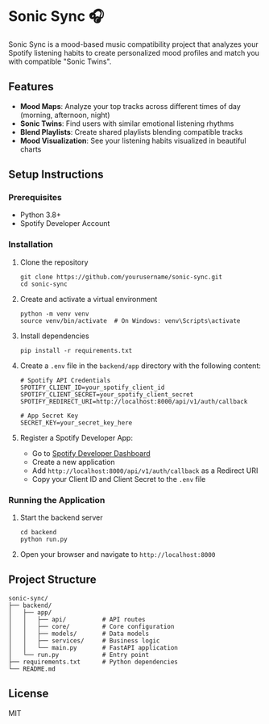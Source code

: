 # Sonic Sync 🎧

Sonic Sync is a mood-based music compatibility project that analyzes your Spotify listening habits to create personalized mood profiles and match you with compatible "Sonic Twins".

## Features

- **Mood Maps**: Analyze your top tracks across different times of day (morning, afternoon, night)
- **Sonic Twins**: Find users with similar emotional listening rhythms
- **Blend Playlists**: Create shared playlists blending compatible tracks
- **Mood Visualization**: See your listening habits visualized in beautiful charts

## Setup Instructions

### Prerequisites

- Python 3.8+
- Spotify Developer Account

### Installation

1. Clone the repository
   ```
   git clone https://github.com/yourusername/sonic-sync.git
   cd sonic-sync
   ```

2. Create and activate a virtual environment
   ```
   python -m venv venv
   source venv/bin/activate  # On Windows: venv\Scripts\activate
   ```

3. Install dependencies
   ```
   pip install -r requirements.txt
   ```

4. Create a `.env` file in the `backend/app` directory with the following content:
   ```
   # Spotify API Credentials
   SPOTIFY_CLIENT_ID=your_spotify_client_id
   SPOTIFY_CLIENT_SECRET=your_spotify_client_secret
   SPOTIFY_REDIRECT_URI=http://localhost:8000/api/v1/auth/callback

   # App Secret Key
   SECRET_KEY=your_secret_key_here
   ```

5. Register a Spotify Developer App:
   - Go to [Spotify Developer Dashboard](https://developer.spotify.com/dashboard/applications)
   - Create a new application
   - Add `http://localhost:8000/api/v1/auth/callback` as a Redirect URI
   - Copy your Client ID and Client Secret to the `.env` file

### Running the Application

1. Start the backend server
   ```
   cd backend
   python run.py
   ```

2. Open your browser and navigate to `http://localhost:8000`

## Project Structure

```
sonic-sync/
├── backend/
│   ├── app/
│   │   ├── api/          # API routes
│   │   ├── core/         # Core configuration
│   │   ├── models/       # Data models
│   │   ├── services/     # Business logic
│   │   └── main.py       # FastAPI application
│   └── run.py            # Entry point
├── requirements.txt      # Python dependencies
└── README.md
```

## License

MIT
